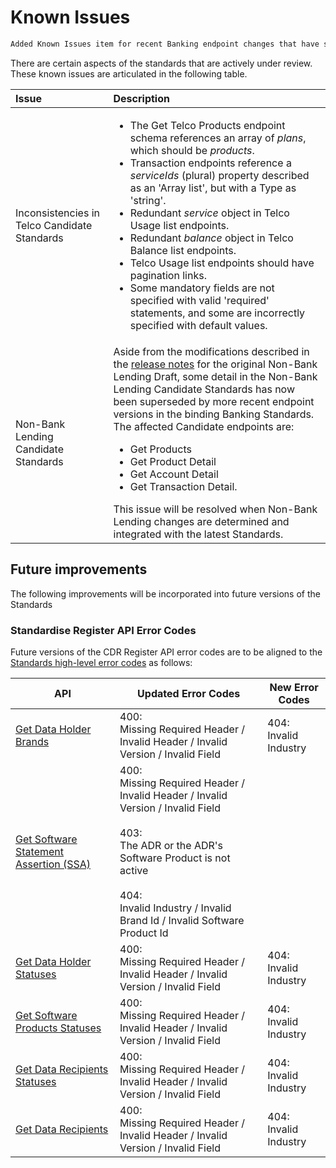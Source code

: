 # Known Issues

```diff
Added Known Issues item for recent Banking endpoint changes that have superseded some detail in the Non-Bank Lending Candidate Standards
```

There are certain aspects of the standards that are actively under review. These known issues are articulated in the following table.

Issue | Description
:---- | :----------
Inconsistencies in Telco Candidate Standards | <ul><li>The Get Telco Products endpoint schema references an array of _plans_, which should be _products_.</li><li>Transaction endpoints reference a _serviceIds_ (plural) property described as an 'Array list', but with a Type as 'string'.</li><li>Redundant _service_ object in Telco Usage list endpoints.</li><li>Redundant _balance_ object in Telco Balance list endpoints.</li><li>Telco Usage list endpoints should have pagination links.</li><li>Some mandatory fields are not specified with valid 'required' statements, and some are incorrectly specified with default values.</li></ul>
Non-Bank Lending Candidate Standards | Aside from the modifications described in the [release notes](../includes/releasenotes/releasenotes.1.28.0.html#non-bank-lending-draft) for the original Non-Bank Lending Draft, some detail in the Non-Bank Lending Candidate Standards has now been superseded by more recent endpoint versions in the binding Banking Standards. The affected Candidate endpoints are: <ul><li>Get Products</li><li>Get Product Detail</li><li>Get Account Detail</li><li>Get Transaction Detail.</li></ul>This issue will be resolved when Non-Bank Lending changes are determined and integrated with the latest Standards.

## Future improvements

The following improvements will be incorporated into future versions of the Standards

### Standardise Register API Error Codes

Future versions of the CDR Register API error codes are to be aligned to the [Standards high-level error codes](#error-codes) as follows:

API | Updated Error Codes | New Error Codes
-- | -- | --
[Get Data Holder Brands](#cdr-register-api_get-data-holder-brands) | 400: <br>Missing Required Header / Invalid Header / Invalid Version / Invalid Field | 404: <br>Invalid Industry
[Get Software Statement Assertion (SSA)](#cdr-register-api_get-software-statement-assertion-ssa) | 400: <br>Missing Required Header / Invalid Header / Invalid Version / Invalid Field <br><br>403: <br>The ADR or the ADR's Software Product is not active <br><br>404: <br>Invalid Industry / Invalid Brand Id / Invalid Software Product Id |
[Get Data Holder Statuses](#cdr-register-api_get-data-holder-statuses) | 400: <br>Missing Required Header / Invalid Header / Invalid Version / Invalid Field | 404: <br>Invalid Industry
[Get Software Products Statuses](#cdr-register-api_get-software-products-statuses) | 400: <br>Missing Required Header / Invalid Header / Invalid Version / Invalid Field | 404: <br>Invalid Industry
[Get Data Recipients Statuses](#cdr-register-api_get-data-recipients-statuses) | 400: <br>Missing Required Header / Invalid Header / Invalid Version / Invalid Field | 404: <br>Invalid Industry
[Get Data Recipients](#cdr-register-api_get-data-recipients) | 400: <br>Missing Required Header / Invalid Header / Invalid Version / Invalid Field | 404: <br>Invalid Industry
